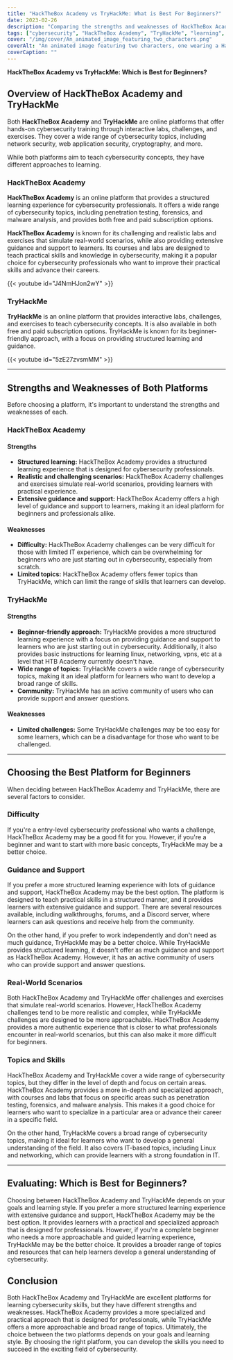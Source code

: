 ```yaml
---
title: "HackTheBox Academy vs TryHackMe: What is Best For Beginners?"
date: 2023-02-26
description: "Comparing the strengths and weaknesses of HackTheBox Academy and TryHackMe to help beginners choose the best platform for learning cybersecurity skills."
tags: ["cybersecurity", "HackTheBox Academy", "TryHackMe", "learning", "beginner", "interactive labs", "challenges", "exercises", "guidance", "support", "real-world scenarios", "skills", "network security", "web application security", "cryptography", "programming", "community", "online learning", "structured learning", "hackthebox vs tryhackme", "penetration testing platforms", "cybersecurity learning", "junior penetration testing", "virtual machine challenges", "network security skills", "web application security", "cryptography learning", "programming for cybersecurity", "online learning platforms", "structured learning experience", "creative thinking in cybersecurity", "beginner cybersecurity", "community support", "real-world cybersecurity scenarios", "cybersecurity skills development", "hackthebox community", "tryhackme community", "cybersecurity challenges", "learning cybersecurity", "penetration testing skills", "cybersecurity training", "hands-on cybersecurity learning", "guided cybersecurity learning", "hackthebox challenges", "tryhackme challenges", "applying cybersecurity skills", "cybersecurity education", "online cybersecurity platforms", "hackthebox subscription", "tryhackme subscription", "hackthebox support"]
cover: "/img/cover/An_animated_image_featuring_two_characters.png"
coverAlt: "An animated image featuring two characters, one wearing a HackTheBox Academy shirt and the other wearing a TryHackMe shirt, each with a thought bubble above their head containing a relevant symbol for their platform and both characters standing on a see-saw that is balanced in the middle."
coverCaption: ""
---
```


**HackTheBox Academy vs TryHackMe: Which is Best for Beginners?**

## Overview of HackTheBox Academy and TryHackMe

Both **HackTheBox Academy** and **TryHackMe** are online platforms that offer hands-on cybersecurity training through interactive labs, challenges, and exercises. They cover a wide range of cybersecurity topics, including network security, web application security, cryptography, and more.

While both platforms aim to teach cybersecurity concepts, they have different approaches to learning.

### HackTheBox Academy

**HackTheBox Academy** is an online platform that provides a structured learning experience for cybersecurity professionals. It offers a wide range of cybersecurity topics, including penetration testing, forensics, and malware analysis, and provides both free and paid subscription options.

**HackTheBox Academy** is known for its challenging and realistic labs and exercises that simulate real-world scenarios, while also providing extensive guidance and support to learners. Its courses and labs are designed to teach practical skills and knowledge in cybersecurity, making it a popular choice for cybersecurity professionals who want to improve their practical skills and advance their careers.

{{< youtube id="J4NmHJon2wY" >}}

### TryHackMe

**TryHackMe** is an online platform that provides interactive labs, challenges, and exercises to teach cybersecurity concepts. It is also available in both free and paid subscription options. TryHackMe is known for its beginner-friendly approach, with a focus on providing structured learning and guidance.

{{< youtube id="5zE27zvsmMM" >}}

______

## Strengths and Weaknesses of Both Platforms

Before choosing a platform, it's important to understand the strengths and weaknesses of each.

### HackTheBox Academy

#### Strengths

- **Structured learning:** HackTheBox Academy provides a structured learning experience that is designed for cybersecurity professionals.
- **Realistic and challenging scenarios:** HackTheBox Academy challenges and exercises simulate real-world scenarios, providing learners with practical experience.
- **Extensive guidance and support:** HackTheBox Academy offers a high level of guidance and support to learners, making it an ideal platform for beginners and professionals alike.

#### Weaknesses

- **Difficulty:** HackTheBox Academy challenges can be very difficult for those with limited IT experience, which can be overwhelming for beginners who are just starting out in cybersecurity, especially from scratch.
- **Limited topics:** HackTheBox Academy offers fewer topics than TryHackMe, which can limit the range of skills that learners can develop.

### TryHackMe

#### Strengths

- **Beginner-friendly approach:** TryHackMe provides a more structured learning experience with a focus on providing guidance and support to learners who are just starting out in cybersecurity. Additionally, it also provides basic instructions for learning linux, networking, vpns, etc at a level that HTB Academy currently doesn't have. 
- **Wide range of topics:** TryHackMe covers a wide range of cybersecurity topics, making it an ideal platform for learners who want to develop a broad range of skills.
- **Community:** TryHackMe has an active community of users who can provide support and answer questions.

#### Weaknesses

- **Limited challenges:** Some TryHackMe challenges may be too easy for some learners, which can be a disadvantage for those who want to be challenged.

______

## Choosing the Best Platform for Beginners

When deciding between HackTheBox Academy and TryHackMe, there are several factors to consider.

### Difficulty

If you're a entry-level cybersecurity professional who wants a challenge, HackTheBox Academy may be a good fit for you. However, if you're a beginner and want to start with more basic concepts, TryHackMe may be a better choice.

### Guidance and Support

If you prefer a more structured learning experience with lots of guidance and support, HackTheBox Academy may be the best option. The platform is designed to teach practical skills in a structured manner, and it provides learners with extensive guidance and support. There are several resources available, including walkthroughs, forums, and a Discord server, where learners can ask questions and receive help from the community.

On the other hand, if you prefer to work independently and don't need as much guidance, TryHackMe may be a better choice. While TryHackMe provides structured learning, it doesn't offer as much guidance and support as HackTheBox Academy. However, it has an active community of users who can provide support and answer questions.

### Real-World Scenarios

Both HackTheBox Academy and TryHackMe offer challenges and exercises that simulate real-world scenarios. However, HackTheBox Academy challenges tend to be more realistic and complex, while TryHackMe challenges are designed to be more approachable. HackTheBox Academy provides a more authentic experience that is closer to what professionals encounter in real-world scenarios, but this can also make it more difficult for beginners.

### Topics and Skills

HackTheBox Academy and TryHackMe cover a wide range of cybersecurity topics, but they differ in the level of depth and focus on certain areas. HackTheBox Academy provides a more in-depth and specialized approach, with courses and labs that focus on specific areas such as penetration testing, forensics, and malware analysis. This makes it a good choice for learners who want to specialize in a particular area or advance their career in a specific field.

On the other hand, TryHackMe covers a broad range of cybersecurity topics, making it ideal for learners who want to develop a general understanding of the field. It also covers IT-based topics, including Linux and networking, which can provide learners with a strong foundation in IT.

______

## Evaluating: Which is Best for Beginners?

Choosing between HackTheBox Academy and TryHackMe depends on your goals and learning style. If you prefer a more structured learning experience with extensive guidance and support, HackTheBox Academy may be the best option. It provides learners with a practical and specialized approach that is designed for professionals. However, if you're a complete beginner who needs a more approachable and guided learning experience, TryHackMe may be the better choice. It provides a broader range of topics and resources that can help learners develop a general understanding of cybersecurity.

## Conclusion

Both HackTheBox Academy and TryHackMe are excellent platforms for learning cybersecurity skills, but they have different strengths and weaknesses. HackTheBox Academy provides a more specialized and practical approach that is designed for professionals, while TryHackMe offers a more approachable and broad range of topics. Ultimately, the choice between the two platforms depends on your goals and learning style. By choosing the right platform, you can develop the skills you need to succeed in the exciting field of cybersecurity.

